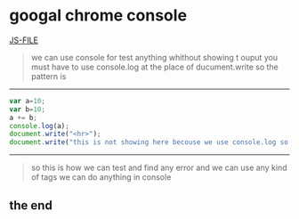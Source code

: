 # googal chrome console
[JS-FILE](../js/10-GCC.js)
>we can use console for test anything whithout showing t ouput you must have to use console.log at the place of ducument.write so the pattern is
---
```javascript
var a=10;
var b=10;
a += b;
console.log(a);
document.write("<hr>");
document.write("this is not showing here becouse we use console.log so cheack this in console")

```
---
>so this is how we can test and find any error and we can use any kind of tags we can do anything in console
## the end